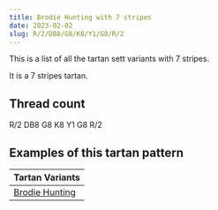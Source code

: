 ```yaml
---
title: Brodie Hunting with 7 stripes
date: 2023-02-02
slug: R/2/DB8/G8/K8/Y1/G8/R/2
---
```

This is a list of all the tartan sett variants with 7 stripes.

It is a 7 stripes tartan.


## Thread count
R/2 DB8 G8 K8 Y1 G8 R/2

## Examples of this tartan pattern

| Tartan Variants |
|---------------|
| [Brodie Hunting](/variants/r/2/db8/g8/k8/y1/g8/r/2-db00004c-g004c00-k000000-rc80000-yffc800)||
